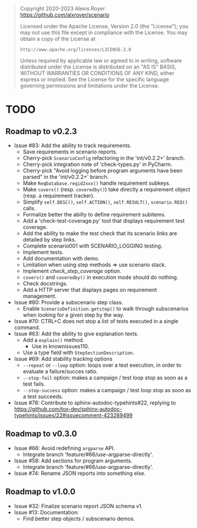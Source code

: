 > Copyright 2020-2023 Alexis Royer <https://github.com/alxroyer/scenario>
>
> Licensed under the Apache License, Version 2.0 (the "License");
> you may not use this file except in compliance with the License.
> You may obtain a copy of the License at
>
>     http://www.apache.org/licenses/LICENSE-2.0
>
> Unless required by applicable law or agreed to in writing, software
> distributed under the License is distributed on an "AS IS" BASIS,
> WITHOUT WARRANTIES OR CONDITIONS OF ANY KIND, either express or implied.
> See the License for the specific language governing permissions and
> limitations under the License.


# TODO

## Roadmap to v0.2.3

- Issue #83: Add the ability to track requirements.
    - Save requirements in scenario reports.
    - Cherry-pick `ScenarioConfig` refactoring in the 'int/v0.2.2+' branch.
    - Cherry-pick integration note of 'check-types.py' in PyCharm.
    - Cherry-pick "Avoid logging before program arguments have been parsed" in the 'int/v0.2.2+' branch.
    - Make `ReqDatabase.reqid2xxx()` handle requirement subkeys.
    - Make `covers()` (resp. `coveredby()`) take directly a requirement object (resp. a requirement tracker).
    - Simplify `self.DESC()`, `self.ACTION()`, `self.RESULT()`, `scenario.REQ()` calls.
    - Formalize better the abilty to define requirement subitems.
    - Add a 'check-test-coverage.py' tool that displays requirement test coverage.
    - Add the ability to make the test check that its scenario links are detailed by step links.
    - Complete scenario001 with SCENARIO_LOGGING testing.
    - Implement tests.
    - Add documentation with demo.
    - Limitation when using step methods => use scenario stack.
    - Implement *check_step_coverage* option.
    - `covers()` and `coveredby()` in execution mode should do nothing.
    - Check docstrings.
    - Add a HTTP server that displays pages on requirement management.
- Issue #80: Provide a subscenario step class.
    - Enable `ScenarioDefinition.getstep()` to walk through subscenarios when looking for a given step by the way.
- Issue #70: CTRL+C does not stop a list of tests executed in a single command.
- Issue #63: Add the ability to give explanation texts.
    - Add a `explain()` method.
        - Use in knownissues110.
    - Use a type field with `StepSectionDescription`.
- Issue #69: Add stability tracking options
    - `--repeat` or `--loop` option: loops over a test execution, in order to evaluate a failure/succes ratio.
    - `--stop-fail` option: makes a campaign / test loop stop as soon as a test fails.
    - `--stop-success` option: makes a campaign / test loop stop as soon as a test succeeds.
- Issue #78: Contribute to sphinx-autodoc-typehints#22, replying to https://github.com/tox-dev/sphinx-autodoc-typehints/issues/22#issuecomment-423289499


## Roadmap to v0.3.0

- Issue #66: Avoid redefining `argparse` API.
    - Integrate branch 'feature/#66/use-argparse-directly'.
- Issue #58: Add sections for program arguments.
    - Integrate branch 'feature/#66/use-argparse-directly'.
- Issue #74: Rename JSON reports into something else.


## Roadmap to v1.0.0

- Issue #32: Finalize scenario report JSON schema v1.
- Issue #13: Documentation:
    - Find better step objects / subscenario demos.
